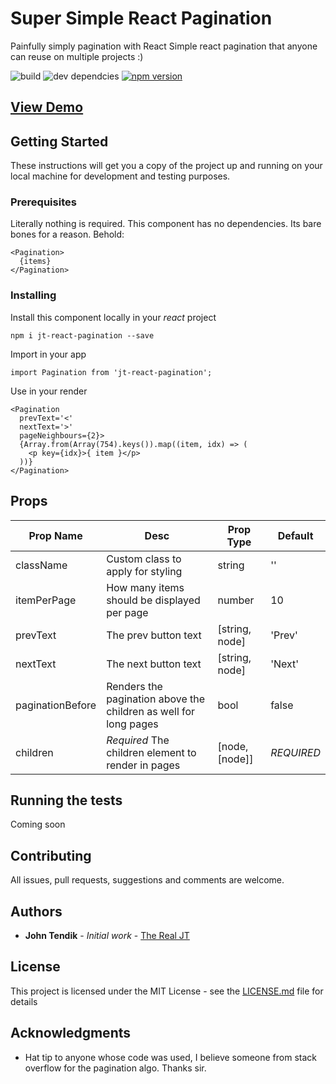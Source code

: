 # Super Simple React Pagination

Painfully simply pagination with React
Simple react pagination that anyone can reuse on multiple projects :) 

![build](https://travis-ci.com/JohnTendik/Super-Simple-React-Pagination.svg?branch=master) ![dev dependcies](https://david-dm.org/JohnTendik/Super-Simple-React-Pagination.svg) [![npm version](https://badge.fury.io/js/jt-react-pagination.svg)](https://badge.fury.io/js/jt-react-pagination)


## [View Demo](https://johntendik.github.io/Super-Simple-React-Pagination/)

## Getting Started

These instructions will get you a copy of the project up and running on your local machine for development and testing purposes. 

### Prerequisites

Literally nothing is required. This component has no dependencies. Its bare bones for a reason. Behold:

```
<Pagination>
  {items}
</Pagination>
```

### Installing

Install this component locally in your _react_ project

```
npm i jt-react-pagination --save
```

Import in your app

```
import Pagination from 'jt-react-pagination';
```

Use in your render
```
<Pagination
  prevText='<'
  nextText='>'
  pageNeighbours={2}>
  {Array.from(Array(754).keys()).map((item, idx) => (
    <p key={idx}>{ item }</p>
  ))}
</Pagination>
```

## Props
| Prop Name        | Desc                                                             | Prop Type      | Default    |
|------------------|------------------------------------------------------------------|----------------|------------|
| className        | Custom class to apply for styling                                | string         | ''         |
| itemPerPage      | How many items should be displayed per page                      | number         | 10         |
| prevText         | The prev button text                                             | [string, node] | 'Prev'     |
| nextText         | The next button text                                             | [string, node] | 'Next'     |
| paginationBefore | Renders the pagination above the children as well for long pages | bool           | false      |
| children         | *Required* The children element to render in pages               | [node, [node]] | *REQUIRED* |


## Running the tests

Coming soon

## Contributing

All issues, pull requests, suggestions and comments are welcome.

## Authors

* **John Tendik** - *Initial work* - [The Real JT](https://github.com/JohnTendik)

## License

This project is licensed under the MIT License - see the [LICENSE.md](LICENSE.md) file for details

## Acknowledgments

* Hat tip to anyone whose code was used, I believe someone from stack overflow for the pagination algo. Thanks sir.

